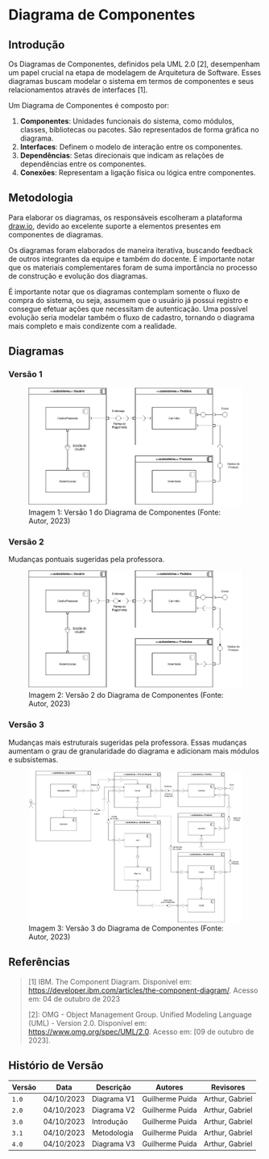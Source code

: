 # Diagrama de Componentes

## Introdução

Os Diagramas de Componentes, definidos pela UML 2.0 [2], desempenham um papel
crucial na etapa de modelagem de Arquitetura de Software. Esses diagramas
buscam modelar o sistema em termos de componentes e seus relacionamentos
através de interfaces [1].

Um Diagrama de Componentes é composto por:

1. **Componentes**: Unidades funcionais do sistema, como módulos, classes,
   bibliotecas ou pacotes. São representados de forma gráfica no diagrama.
2. **Interfaces**: Definem o modelo de interação entre os componentes.
3. **Dependências**: Setas direcionais que indicam as relações de dependências
   entre os componentes.
4. **Conexões**: Representam a ligação física ou lógica entre componentes.

## Metodologia

Para elaborar os diagramas, os responsáveis escolheram a plataforma
[draw.io](https://www.drawio.com), devido ao excelente suporte a elementos
presentes em componentes de diagramas.

Os diagramas foram elaborados de maneira iterativa, buscando feedback de outros
integrantes da equipe e também do docente. É importante notar que os materiais
complementares foram de suma importância no processo de construção e evolução
dos diagramas.

É importante notar que os diagramas contemplam somente o fluxo de compra do
sistema, ou seja, assumem que o usuário já possui registro e consegue efetuar
ações que necessitam de autenticação. Uma possível evolução seria modelar
também o fluxo de cadastro, tornando o diagrama mais completo e mais condizente
com a realidade.

## Diagramas

### Versão 1

<figure>
  <img src="v1.png" />
  <figcaption>Imagem 1: Versão 1 do Diagrama de Componentes (Fonte: Autor, 2023)</figcaption>
</figure>

### Versão 2

Mudanças pontuais sugeridas pela professora.

<figure>
  <img src="v2.png" />
  <figcaption>Imagem 2: Versão 2 do Diagrama de Componentes (Fonte: Autor, 2023)</figcaption>
</figure>

### Versão 3

Mudanças mais estruturais sugeridas pela professora. Essas mudanças aumentam o
grau de granularidade do diagrama e adicionam mais módulos e subsistemas.

<figure>
  <img src="v3.png" />
  <figcaption>Imagem 3: Versão 3 do Diagrama de Componentes (Fonte: Autor, 2023)</figcaption>
</figure>

## Referências

> [1] IBM. The Component Diagram. Disponível em: https://developer.ibm.com/articles/the-component-diagram/. Acesso em: 04 de outubro de 2023
>
> [2]: OMG - Object Management Group. Unified Modeling Language (UML) - Version 2.0. Disponível em: https://www.omg.org/spec/UML/2.0. Acesso em: [09 de outubro de 2023].

## Histório de Versão

| Versão | Data       | Descrição      | Autores         | Revisores                   |
| ------ | ---------- | -------------- | --------------- | --------------------------- |
| `1.0`  | 04/10/2023 | Diagrama V1    | Guilherme Puida |       Arthur, Gabriel       |
| `2.0`  | 04/10/2023 | Diagrama V2    | Guilherme Puida |       Arthur, Gabriel       |
| `3.0`  | 04/10/2023 | Introdução     | Guilherme Puida |       Arthur, Gabriel       |
| `3.1`  | 04/10/2023 | Metodologia    | Guilherme Puida |       Arthur, Gabriel       |
| `4.0`  | 04/10/2023 | Diagrama V3    | Guilherme Puida |       Arthur, Gabriel       |
